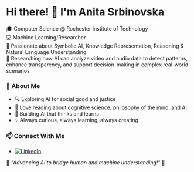 # Hi there! 👋 I'm Anita Srbinovska

🎓 Computer Science @ Rochester Institute of Technology </br>
💻 Machine Learning/Researcher </br>
🔬 Passionate about Symbolic AI, Knowledge Representation, Reasoning & Natural Language Understanding </br>
📜 Researching how AI can analyze video and audio data to detect patterns, enhance transparency, and support decision-making in complex real-world scenarios

### 🌟 About Me
- 🔍 Exploring AI for social good and justice
- 📖 Love reading about cognitive science, philosophy of the mind, and AI
- 🎨 Building AI that thinks and learns
- 💡 Always curious, always learning, always creating

### 📫 Connect With Me
- [![LinkedIn](https://img.shields.io/badge/LinkedIn-0A66C2?style=flat&logo=linkedin&logoColor=white)](https://www.linkedin.com/in/anita-srbinovska-a24836249/)

🚀 *"Advancing AI to bridge human and machine understanding!"* 🚀
